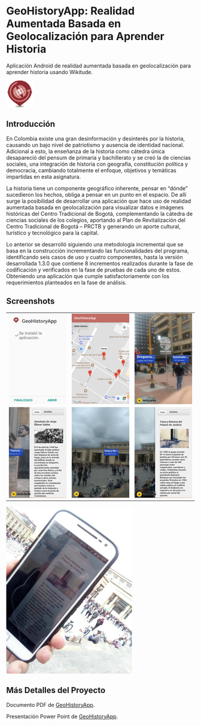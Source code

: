 # GeoHistoryApp: Realidad Aumentada Basada en Geolocalización para Aprender Historia
Aplicación Android de realidad aumentada basada en geolocalización para aprender historia usando Wikitude.

![GeoHistoryApp](https://github.com/IngJuanMaSuarez/GeoHistoryApp/blob/master/app/src/main/res/mipmap-hdpi/ic_launcher.png)

## Introducción
En Colombia existe una gran desinformación y desinterés por la historia, causando un bajo nivel de patriotismo y ausencia de identidad nacional. Adicional a esto, la enseñanza de la historia como cátedra única desapareció del pensum de primaria y bachillerato y se creó la de ciencias sociales, una integración de historia con geografía, constitución política y democracia, cambiando totalmente el enfoque, objetivos y temáticas impartidas en esta asignatura. 

La historia tiene un componente geográfico inherente, pensar en “dónde” sucedieron los hechos, obliga a pensar en un punto en el espacio. De allí surge la posibilidad de desarrollar una aplicación que hace uso de realidad aumentada basada en geolocalización para visualizar datos e imágenes históricas del Centro Tradicional de Bogotá, complementando la cátedra de ciencias sociales de los colegios, aportando al Plan de Revitalización del Centro Tradicional de Bogotá – PRCTB y generando un aporte cultural, turístico y tecnológico para la capital.

Lo anterior se desarrolló siguiendo una metodología incremental que se basa en la construcción incrementando las funcionalidades del programa, identificando seis casos de uso y cuatro componentes, hasta la versión desarrollada 1.3.0 que contiene 8 incrementos realizados durante la fase de codificación y verificados en la fase de pruebas de cada uno de estos. Obteniendo una aplicación que cumple satisfactoriamente con los requerimientos planteados en la fase de análisis.

## Screenshots
<table style="margin: 0 auto;">
    <tr>
        <td>
            <img alt="Instalacion" src="Images/1.%20Instalacion.png">
        </td>
        <td>
            <img alt="API Google Maps" src="Images/2.%20API%20Google%20Maps.png">
        </td>
        <td>
            <img alt="POI Visibles" src="Images/3.%20POI%20Visibles.png">
        </td>
    </tr>
    <tr>
        <td>
            <img alt="Descripción Histórica" src="Images/4.%20Descripcion%20Historica.png">
        </td>
        <td>
            <img alt="Ejemplo Palacio de Justicia" src="Images/5.%20Ejemplo%20Palacio%20de%20Justicia.png">
        </td>
        <td>
            <img alt="Ejemplo Palacio de Justicia" src="Images/6.%20Ejemplo%20Palacio%20de%20Justicia.png">
        </td>
</table>

![GeoHistoryApp](https://github.com/IngJuanMaSuarez/GeoHistoryApp/blob/master/Images/7.%20Demostracion%20Final.png)

## Más Detalles del Proyecto
Documento PDF de [GeoHistoryApp](https://www.academia.edu/36259230/GeoHistoryApp_Realidad_Aumentada_Basada_en_Geolocalizaci%C3%B3n_para_Aprender_Historia).

Presentación Power Point de [GeoHistoryApp](https://www.academia.edu/36259231/GeoHistoryApp_Realidad_Aumentada_Basada_en_Geolocalizaci%C3%B3n_para_Aprender_Historia).
